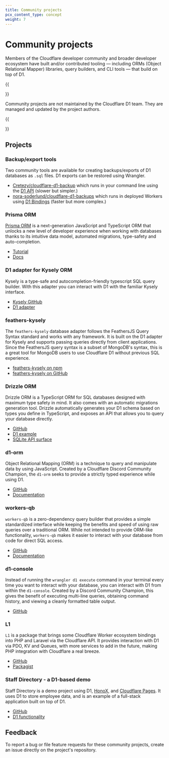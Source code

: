 ```yaml
---
title: Community projects
pcx_content_type: concept
weight: 7
---
```


# Community projects

Members of the Cloudflare developer community and broader developer ecosystem have built and/or contributed tooling — including ORMs (Object Relational Mapper) libraries, query builders, and CLI tools — that build on top of D1.

{{<Aside type="note">}}

Community projects are not maintained by the Cloudflare D1 team. They are managed and updated by the project authors.

{{</Aside>}}

## Projects

### Backup/export tools

Two community tools are available for creating backups/exports of D1 databases as `.sql` files. D1 exports can be restored using Wrangler.

* [Cretezy/cloudflare-d1-backup](https://github.com/Cretezy/cloudflare-d1-backup) which runs in your command line using the [D1 API](https://developers.cloudflare.com/api/operations/cloudflare-d1-query-database) (slower but simpler.)
* [nora-soderlund/cloudflare-d1-backups](https://github.com/nora-soderlund/cloudflare-d1-backups) which runs in deployed Workers using [D1 Bindings](https://developers.cloudflare.com/workers/configuration/bindings/) (faster but more complex.)

### Prisma ORM

[Prisma ORM](https://www.prisma.io/orm) is a next-generation JavaScript and TypeScript ORM that unlocks a new level of developer experience when working with databases thanks to its intuitive data model, automated migrations, type-safety and auto-completion.

* [Tutorial](/d1/examples/d1-and-prisma-orm/)
* [Docs](https://www.prisma.io/docs/orm/prisma-client/deployment/edge/deploy-to-cloudflare#d1)


### D1 adapter for Kysely ORM

Kysely is a type-safe and autocompletion-friendly typescript SQL query builder. With this adapter you can interact with D1 with the familiar Kysely interface.

* [Kysely GitHub](https://github.com/koskimas/kysely)
* [D1 adapter](https://github.com/aidenwallis/kysely-d1)

### feathers-kysely

The `feathers-kysely` database adapter follows the FeathersJS Query Syntax standard and works with any framework. It is built on the D1 adapter for Kysely and supports passing queries directly from client applications. Since the FeathersJS query syntax is a subset of MongoDB's syntax, this is a great tool for MongoDB users to use Cloudflare D1 without previous SQL experience.

* [feathers-kysely on npm](https://www.npmjs.com/package/feathers-kysely)
* [feathers-kysely on GitHub](https://github.com/marshallswain/feathers-kysely)

### Drizzle ORM

Drizzle ORM is a TypeScript ORM for SQL databases designed with maximum type safety in mind. It also comes with an automatic migrations generation tool. Drizzle automatically generates your D1 schema based on types you define in TypeScript, and exposes an API that allows you to query your database directly.

* [GitHub](https://github.com/drizzle-team/drizzle-orm)
* [D1 example](https://github.com/drizzle-team/drizzle-orm/tree/main/examples/cloudflare-d1)
* [SQLite API surface](https://github.com/drizzle-team/drizzle-orm/blob/main/drizzle-orm/src/sqlite-core/README.md)

### d1-orm

Object Relational Mapping (ORM) is a technique to query and manipulate data by using JavaScript. Created by a Cloudflare Discord Community Champion, the `d1-orm` seeks to provide a strictly typed experience while using D1.

* [GitHub](https://github.com/Interactions-as-a-Service/d1-orm/issues)
* [Documentation](https://docs.interactions.rest/d1-orm/)

### workers-qb

`workers-qb` is a zero-dependency query builder that provides a simple standardized interface while keeping the benefits and speed of using raw queries over a traditional ORM. While not intended to provide ORM-like functionality, `workers-qb` makes it easier to interact with your database from code for direct SQL access.

* [GitHub](https://github.com/G4brym/workers-qb)
* [Documentation](https://workers-qb.massadas.com/)

### d1-console

Instead of running the `wrangler d1 execute` command in your terminal every time you want to interact with your database, you can interact with D1 from within the `d1-console`. Created by a Discord Community Champion, this gives the benefit of executing multi-line queries, obtaining command history, and viewing a cleanly formatted table output.

* [GitHub](https://github.com/isaac-mcfadyen/d1-console)

### L1

`L1` is a package that brings some Cloudflare Worker ecosystem bindings into PHP and Laravel via the Cloudflare API. It provides interaction with D1 via PDO, KV and Queues, with more services to add in the future, making PHP integration with Cloudflare a real breeze.

* [GitHub](https://github.com/renoki-co/l1)
* [Packagist](https://packagist.org/packages/renoki-co/l1)

### Staff Directory - a D1-based demo

Staff Directory is a demo project using D1, [HonoX](https://github.com/honojs/honox), and [Cloudflare Pages](/pages/). It uses D1 to store employee data, and is an example of a full-stack application built on top of D1.

* [GitHub](https://github.com/lauragift21/staff-directory)
* [D1 functionality](https://github.com/lauragift21/staff-directory/blob/main/app/db.ts)

## Feedback

To report a bug or file feature requests for these community projects, create an issue directly on the project's repository.
